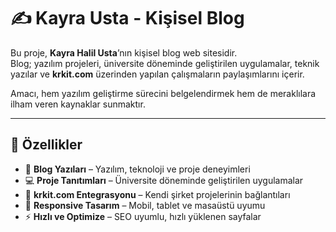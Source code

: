 # ✍️ Kayra Usta - Kişisel Blog

Bu proje, **Kayra Halil Usta**’nın kişisel blog web sitesidir.  
Blog; yazılım projeleri, üniversite döneminde geliştirilen uygulamalar, teknik yazılar ve **krkit.com** üzerinden yapılan çalışmaların paylaşımlarını içerir.  

Amacı, hem yazılım geliştirme sürecini belgelendirmek hem de meraklılara ilham veren kaynaklar sunmaktır.

---

## 📌 Özellikler
- 📰 **Blog Yazıları** – Yazılım, teknoloji ve proje deneyimleri
- 💻 **Proje Tanıtımları** – Üniversite döneminde geliştirilen uygulamalar
- 🔗 **krkit.com Entegrasyonu** – Kendi şirket projelerinin bağlantıları
- 📱 **Responsive Tasarım** – Mobil, tablet ve masaüstü uyumu
- ⚡ **Hızlı ve Optimize** – SEO uyumlu, hızlı yüklenen sayfalar


